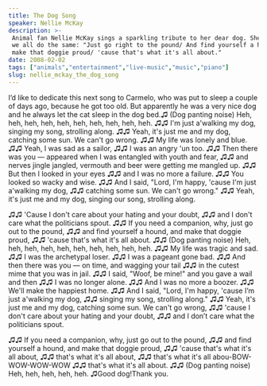 ```yaml
---
title: The Dog Song
speaker: Nellie McKay
description: >-
 Animal fan Nellie McKay sings a sparkling tribute to her dear dog. She suggests
 we all do the same: "Just go right to the pound/ And find yourself a hound/ And
 make that doggie proud/ 'cause that's what it's all about."
date: 2008-02-02
tags: ["animals","entertainment","live-music","music","piano"]
slug: nellie_mckay_the_dog_song
---
```


I’d like to dedicate this next song to Carmelo, who was put to sleep a couple of days ago,
because he got too old. But apparently he was a very nice dog and he always let the cat
sleep in the dog bed.♫ (Dog panting noise) Heh, heh, heh, heh, heh, heh, heh, heh, heh,
heh. ♫♫ I'm just a'walking my dog, singing my song, strolling along. ♫♫ Yeah, it's just me
and my dog, catching some sun. We can't go wrong. ♫♫ My life was lonely and blue. ♫♫ Yeah,
I was sad as a sailor, ♫♫ I was an angry 'un too. ♫♫ Then there was you — appeared when I
was entangled with youth and fear, ♫♫ and nerves jingle jangled, vermouth and beer were
getting me mangled up. ♫♫ But then I looked in your eyes ♫♫ and I was no more a failure.
♫♫ You looked so wacky and wise. ♫♫ And I said, "Lord, I'm happy, 'cause I'm just
a'walking my dog, ♫♫ catching some sun. We can't go wrong." ♫♫ Yeah, it's just me and my
dog, singing our song, strolling along.

♫♫ 'Cause I don't care about your hating and your doubt, ♫♫ and I don't care what the
politicians spout. ♫♫ If you need a companion, why, just go out to the pound, ♫♫ and find
yourself a hound, and make that doggie proud, ♫♫ 'cause that's what it's all about. ♫♫
(Dog panting noise) Heh, heh, heh, heh, heh, heh, heh, heh, heh, heh. ♫♫ My life was
tragic and sad. ♫♫ I was the archetypal loser. ♫♫ I was a pageant gone bad. ♫♫ And then
there was you — on time, and wagging your tail ♫♫ in the cutest mime that you was in jail.
♫♫ I said, "Woof, be mine!" and you gave a wail and then ♫♫ I was no longer alone. ♫♫ And
I was no more a boozer. ♫♫ We'll make the happiest home. ♫♫ And I said, "Lord, I'm happy,
'cause I’m just a'walking my dog, ♫♫ singing my song, strolling along." ♫♫ Yeah, it's just
me and my dog, catching some sun. We can't go wrong, ♫♫ 'cause I don't care about your
hating and your doubt, ♫♫ and I don’t care what the politicians spout.

♫♫ If you need a companion, why, just go out to the pound, ♫♫ and find yourself a hound,
and make that doggie proud, ♫♫ 'cause that's what it's all about, ♫♫ that's what it's all
about, ♫♫ that's what it's all abou-BOW-WOW-WOW-WOW ♫♫ that's what it's all about. ♫♫ (Dog
panting noise) Heh, heh, heh, heh, heh. ♫Good dog!Thank you.

<!--
ad_duration=3.33
comment_count=51
event="TED2008"
external_start_time=0
intro_duration=11.82
is_subtitle_required="False"
is_talk_featured="True"
language="en"
language_swap="False"
native_language="en"
number_of_related_talks=6
number_of_speakers=1
number_of_subtitled_videos=26
number_of_tags=5
number_of_talk_download_languages=28
number_of_talk_more_resources=0
number_of_talk_recommendations=0
number_of_talks_take_actions=0
post_ad_duration=0.83
published_timestamp="2008-08-22 01:00:00"
recording_date="2008-02-02"
speaker_description="Singer/songwriter"
speaker_is_published=1
speaker_name="Nellie McKay"
talk_name="The Dog Song"
talks_tags=["animals","entertainment","live-music","music","piano"]
url_photo_speaker="https://pe.tedcdn.com/images/ted/45258_254x191.jpg"
url_photo_talk="https://pe.tedcdn.com/images/ted/48020_480x360.jpg"
url_webpage="https://www.ted.com/talks/nellie_mckay_the_dog_song"
video_type_name="TED Stage Talk"
-->